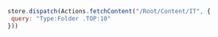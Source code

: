 ```javascript
store.dispatch(Actions.fetchContent("/Root/Content/IT", {
 query: "Type:Folder .TOP:10"
}))
```
